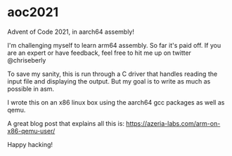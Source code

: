 # aoc2021
Advent of Code 2021, in aarch64 assembly!

I'm challenging myself to learn arm64 assembly. So far it's paid off. If you are an expert or have feedback, feel free to hit me up on twitter @chriseberly

To save my sanity, this is run through a C driver that handles reading the input file and displaying the output. But my goal is to write as much as possible in asm.

I wrote this on an x86 linux box using the aarch64 gcc packages as well as qemu. 

A great blog post that explains all this is: https://azeria-labs.com/arm-on-x86-qemu-user/

Happy hacking!

